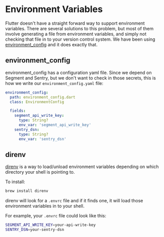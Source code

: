 # Environment Variables

Flutter doesn't have a straight forward way to support environment variables. There are several solutions to this problem, but most of them involve generating a file from environment variables, and simply not checking that file in to your version control system. We have been using [environment_config](https://pub.dev/packages/environment_config) and it does exactly that.

## environment_config

environment_config has a configuration yaml file. Since we depend on Segment and Sentry, but we don't want to check in those secrets, this is how we write our `environment_config.yaml` file:

```yaml
environment_config:
  path: environment_config.dart
  class: EnvironmentConfig

  fields:
    segment_api_write_key:
      type: String?
      env_var: 'segment_api_write_key'
    sentry_dsn:
      type: String?
      env_var: 'sentry_dsn'
```

## direnv

[direnv](https://direnv.net/) is a way to load/unload environment variables depending on which directory your shell is pointing to.

To install:

```sh
brew install direnv
```

direnv will look for a `.envrc` file and if it finds one, it will load those environment variables in to your shell.

For example, your `.envrc` file could look like this:

```sh
SEGMENT_API_WRITE_KEY=your-api-write-key
SENTRY_DSN=your-sentry-dsn
```
